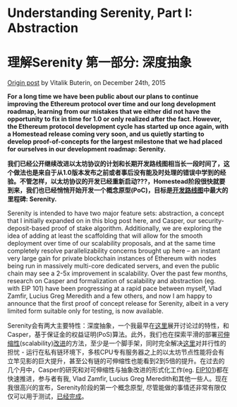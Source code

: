 # Understanding Serenity, Part I: Abstraction
# 理解Serenity 第一部分: 深度抽象

[Origin post](https://blog.ethereum.org/2015/12/24/understanding-serenity-part-i-abstraction/) by Vitalik Buterin, on December 24th, 2015

**For a long time we have been public about our plans to continue improving the Ethereum protocol over time and our long development roadmap, learning from our mistakes that we either did not have the opportunity to fix in time for 1.0 or only realized after the fact. However, the Ethereum protocol development cycle has started up once again, with a Homestead release coming very soon, and us quietly starting to develop proof-of-concepts for the largest milestone that we had placed for ourselves in our development roadmap: Serenity.**

**我们已经公开继续改进以太坊协议的计划和长期开发路线图相当长一段时间了，这个做法也是来自于从1.0版本发布之前或者事后没有能及时处理的错误中学到的经验。不管怎样，以太坊协议的开发已经重新启动???，Homestead阶段很快就要到来，我们也已经悄悄开始开发一个概念原型(PoC)，目标是[开发路线图](https://blog.ethereum.org/2015/03/03/ethereum-launch-process/)中最大的里程碑: Serenity.**

Serenity is intended to have two major feature sets: abstraction, a concept that I initially expanded on in this blog post here, and Casper, our security-deposit-based proof of stake algorithm. Additionally, we are exploring the idea of adding at least the scaffolding that will allow for the smooth deployment over time of our scalability proposals, and at the same time completely resolve parallelizability concerns brought up here – an instant very large gain for private blockchain instances of Ethereum with nodes being run in massively multi-core dedicated servers, and even the public chain may see a 2-5x improvement in scalability. Over the past few months, research on Casper and formalization of scalability and abstraction (eg. with EIP 101) have been progressing at a rapid pace between myself, Vlad Zamfir, Lucius Greg Meredith and a few others, and now I am happy to announce that the first proof of concept release for Serenity, albeit in a very limited form suitable only for testing, is now available.

Serenity会有两大主要特性：深度抽象，一个我最早在[这里](https://blog.ethereum.org/2015/07/05/on-abstraction/)展开讨论过的特性，和Casper，基于保证金的权益证明(PoS)算法。此外，我们也在探索平滑的部署[可伸缩性](https://www.youtube.com/watch?v=-QIt3mKLIYU)(scalability)[改进](https://blog.ethereum.org/2015/04/05/blockchain-scalability-chain-fibers-redux/)的方法，至少是一个脚手架，同时完全解决[这里](http://www.multichain.com/blog/2015/11/smart-contracts-slow-blockchains/)对并行性的担忧 - 运行在私有链环境下，多核CPU专有服务器之上的以太坊节点性能将会有立竿见影的巨大提升，甚至公有链的可伸缩性也能看到2到5倍的提升。在过去的几个月中，Casper的研究和对可伸缩性与抽象改进的形式化工作(eg. [EIP101](https://github.com/ethereum/EIPs/issues/28))都在快速推进，参与者有我, Vlad Zamfir, Lucius Greg Meredith和其他一些人。现在我很高兴的宣布，Serenity阶段的第一个概念原型, 尽管能做的事情还非常有限仅仅可以用于测试，[已经完成](http://github.com/ethereum/pyethereum/blob/serenity/)。
